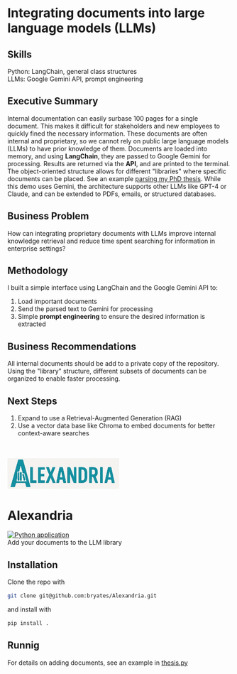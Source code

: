 # Integrating documents into large language models (LLMs)

## Skills
Python: LangChain, general class structures</br>
LLMs: Google Gemini API, prompt engineering

## Executive Summary
Internal documentation can easily surbase 100 pages for a single document.
This makes it difficult for stakeholders and new employees to quickly fined the necessary information.
These documents are often internal and proprietary, so we cannot rely on public large language models (LLMs) to have prior knowledge of them.
Documents are loaded into memory, and using **LangChain**, they are passed to Google Gemini for processing.
Results are returned via the **API**, and are printed to the terminal.
The object-oriented structure allows for different "libraries" where specific documents can be placed.
See an example [parsing my PhD thesis](thesis.md).
While this demo uses Gemini, the architecture supports other LLMs like GPT-4 or Claude, and can be extended to PDFs, emails, or structured databases.

## Business Problem 
How can integrating proprietary documents with LLMs improve internal knowledge retrieval and reduce time spent searching for information in enterprise settings?

## Methodology
I built a simple interface using LangChain and the Google Gemini API to:
1. Load important documents
1. Send the parsed text to Gemini for processing
1. Simple **prompt engineering** to ensure the desired information is extracted

## Business Recommendations
All internal documents should be add to a private copy of the repository.
Using the "library" structure, different subsets of documents can be organized to enable faster processing.

## Next Steps
1. Expand to use a Retrieval-Augmented Generation (RAG)
1. Use a vector data base like Chroma to embed documents for better context-aware searches
<br><br><br>

<img src="https://raw.githubusercontent.com/bryates/Alexandria/main/logo.jpg" width="50%">

# Alexandria
[![Python application](https://github.com/bryates/Alexandria/actions/workflows/test_library.yml/badge.svg)](https://github.com/bryates/Alexandria/actions/workflows/test_library.yml)<br>
Add your documents to the LLM library

## Installation
Clone the repo with
```bash
git clone git@github.com:bryates/Alexandria.git
```
and install with
```bash
pip install .
```

## Runnig
For details on adding documents, see an example in [thesis.py](thesis.py)